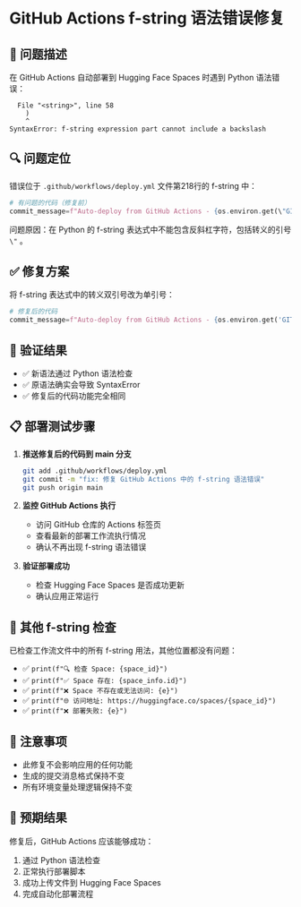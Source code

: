 # GitHub Actions f-string 语法错误修复

## 🐛 问题描述

在 GitHub Actions 自动部署到 Hugging Face Spaces 时遇到 Python 语法错误：

```
  File "<string>", line 58
    )
    ^
SyntaxError: f-string expression part cannot include a backslash
```

## 🔍 问题定位

错误位于 `.github/workflows/deploy.yml` 文件第218行的 f-string 中：

```python
# 有问题的代码（修复前）
commit_message=f"Auto-deploy from GitHub Actions - {os.environ.get(\"GITHUB_SHA\", \"unknown\")[:7]}"
```

问题原因：在 Python 的 f-string 表达式中不能包含反斜杠字符，包括转义的引号 `\"` 。

## ✅ 修复方案

将 f-string 表达式中的转义双引号改为单引号：

```python
# 修复后的代码
commit_message=f"Auto-deploy from GitHub Actions - {os.environ.get('GITHUB_SHA', 'unknown')[:7]}"
```

## 🧪 验证结果

- ✅ 新语法通过 Python 语法检查
- ✅ 原语法确实会导致 SyntaxError
- ✅ 修复后的代码功能完全相同

## 📋 部署测试步骤

1. **推送修复后的代码到 main 分支**
   ```bash
   git add .github/workflows/deploy.yml
   git commit -m "fix: 修复 GitHub Actions 中的 f-string 语法错误"
   git push origin main
   ```

2. **监控 GitHub Actions 执行**
   - 访问 GitHub 仓库的 Actions 标签页
   - 查看最新的部署工作流执行情况
   - 确认不再出现 f-string 语法错误

3. **验证部署成功**
   - 检查 Hugging Face Spaces 是否成功更新
   - 确认应用正常运行

## 🔧 其他 f-string 检查

已检查工作流文件中的所有 f-string 用法，其他位置都没有问题：
- ✅ `print(f"🔍 检查 Space: {space_id}")`
- ✅ `print(f"✅ Space 存在: {space_info.id}")`
- ✅ `print(f"❌ Space 不存在或无法访问: {e}")`
- ✅ `print(f"🌐 访问地址: https://huggingface.co/spaces/{space_id}")`
- ✅ `print(f"❌ 部署失败: {e}")`

## 📝 注意事项

- 此修复不会影响应用的任何功能
- 生成的提交消息格式保持不变
- 所有环境变量处理逻辑保持不变

## 🎯 预期结果

修复后，GitHub Actions 应该能够成功：
1. 通过 Python 语法检查
2. 正常执行部署脚本
3. 成功上传文件到 Hugging Face Spaces
4. 完成自动化部署流程
